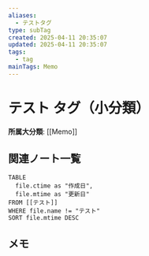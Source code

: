 ```yaml
---
aliases:
  - テストタグ
type: subTag
created: 2025-04-11 20:35:07
updated: 2025-04-11 20:35:07
tags:
  - tag
mainTags: Memo
---
```


# テスト タグ（小分類）

**所属大分類**: [[Memo]]

## 関連ノート一覧

```dataview
TABLE 
  file.ctime as "作成日", 
  file.mtime as "更新日"
FROM [[テスト]] 
WHERE file.name != "テスト"
SORT file.mtime DESC
```

## メモ